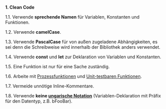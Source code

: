 **1. Clean Code**

1.1. Verwende **sprechende Namen** für Variablen, Konstanten und Funktionen.

1.2. Verwende **camelCase**.

1.3. Verwende **PascalCase** für von außen zugeladene Abhängigkeiten, es sei denn die Schreibweise wird innerhalb der Bibliothek anders verwendet.

1.4. Verwende **const** und **let** zur Deklaration von Variablen und Konstanten.

1.5. Eine Funktion ist nur für eine Sache zuständig.

1.6. Arbeite mit [Prozessfunktionen](unitTests.md) und [Unit-testbaren Funktionen](unitTests.md).

1.7. Vermeide unnötige Inline-Kommentare.

1.8. Verwende **keine [ungarische Notation](https://de.wikipedia.org/wiki/Ungarische_Notation)** (Variablen-Deklaration mit Präfix für den Datentyp, z.B. bFooBar).

